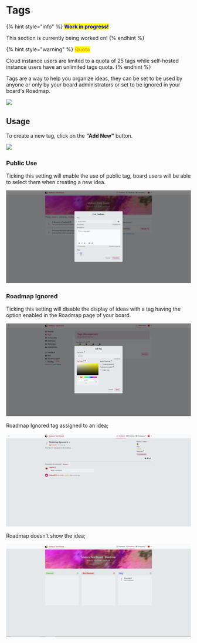 # Tags

{% hint style="info" %}
<mark style="color:blue;">**Work in progress!**</mark>

This section is currently being worked on!
{% endhint %}

{% hint style="warning" %}
<mark style="color:orange;">**Quota**</mark>

Cloud instance users are limited to a quota of 25 tags while self-hosted instance users have an unlimited tags quota.
{% endhint %}

Tags are a way to help you organize ideas, they can be set to be used by anyone or only by your board administrators or set to be ignored in your board's Roadmap.

![](../../.gitbook/assets/tags\_overview.png)

## Usage

To create a new tag, click on the **"Add New"** button.

![](../../.gitbook/assets/admin\_tags\_create.png)

### Public Use

Ticking this setting will enable the use of public tag, board users will be able to select them when creating a new idea.

![](<../../.gitbook/assets/image (2).png>)

### Roadmap Ignored

Ticking this setting will disable the display of ideas with a tag having the option enabled in the Roadmap page of your board.

![](<../../.gitbook/assets/image (4).png>)

Roadmap Ignored tag assigned to an idea;

![](<../../.gitbook/assets/image (1).png>)

Roadmap doesn't show the idea;

![](<../../.gitbook/assets/image (3) (1).png>)
